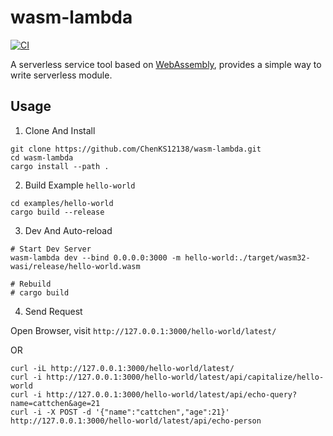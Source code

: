 # wasm-lambda

[![CI](https://github.com/ChenKS12138/wasm-lambda/actions/workflows/CI.yml/badge.svg)](https://github.com/ChenKS12138/wasm-lambda/actions/workflows/CI.yml)

A serverless service tool based on [WebAssembly](https://webassembly.org), provides a simple way to write serverless module.

## Usage

1. Clone And Install

```shell
git clone https://github.com/ChenKS12138/wasm-lambda.git
cd wasm-lambda
cargo install --path .
```

2. Build Example `hello-world`

```shell
cd examples/hello-world
cargo build --release
```

3. Dev And Auto-reload

```shell
# Start Dev Server
wasm-lambda dev --bind 0.0.0.0:3000 -m hello-world:./target/wasm32-wasi/release/hello-world.wasm

# Rebuild
# cargo build
```

4. Send Request

Open Browser, visit `http://127.0.0.1:3000/hello-world/latest/`

OR

```shell
curl -iL http://127.0.0.1:3000/hello-world/latest/
curl -i http://127.0.0.1:3000/hello-world/latest/api/capitalize/hello-world
curl -i http://127.0.0.1:3000/hello-world/latest/api/echo-query?name=cattchen&age=21
curl -i -X POST -d '{"name":"cattchen","age":21}' http://127.0.0.1:3000/hello-world/latest/api/echo-person
```
